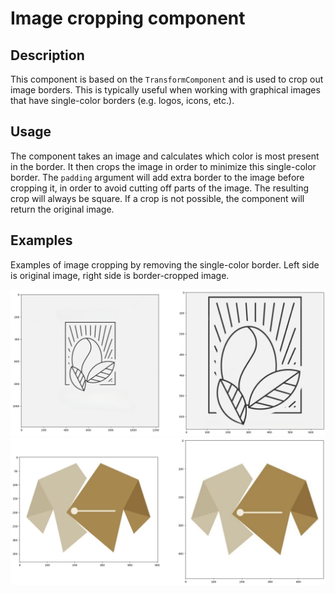 # Image cropping component

## Description
This component is based on the `TransformComponent` and is used to crop out image borders. This is typically useful when working with graphical images that have single-color borders (e.g. logos, icons, etc.).

## Usage
The component takes an image and calculates which color is most present in the border. It then crops the image in order to minimize this single-color border. The `padding` argument will add extra border to the image before cropping it, in order to avoid cutting off parts of the image.
The resulting crop will always be square. If a crop is not possible, the component will return the original image.

## Examples
Examples of image cropping by removing the single-color border. Left side is original image, right side is border-cropped image.

![Example of image cropping by removing the single-color border. Left side is original, right side is cropped image](../../docs/art/components/image_cropping/component_border_crop_1.png)
![Example of image cropping by removing the single-color border. Left side is original, right side is cropped image](../../docs/art/components/image_cropping/component_border_crop_0.png)


